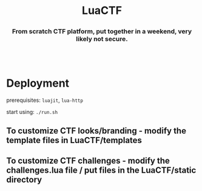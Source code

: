 <h1><p align=center>LuaCTF</p></h1>
<h3><p align=center>From scratch CTF platform, put together in a weekend, very likely not secure.</p></h3>
<br><br>

# Deployment

prerequisites: `luajit`, `lua-http`

start using: `./run.sh`

## To customize CTF looks/branding - modify the template files in LuaCTF/templates
## To customize CTF challenges - modify the challenges.lua file / put files in the LuaCTF/static directory
